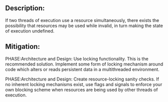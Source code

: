 ## Description:

If two threads of execution use a resource simultaneously, there exists the possibility that resources may be used while invalid, in turn making the state of execution undefined.



## Mitigation:


PHASE:Architecture and Design:
Use locking functionality. This is the recommended solution. Implement some form of locking mechanism around code which alters or reads persistent data in a multithreaded environment.

PHASE:Architecture and Design:
Create resource-locking sanity checks. If no inherent locking mechanisms exist, use flags and signals to enforce your own blocking scheme when resources are being used by other threads of execution.


